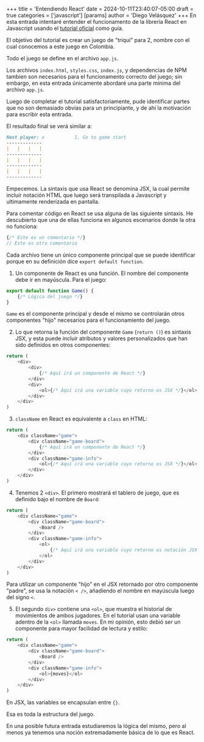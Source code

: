 +++
title = 'Entendiendo React'
date = 2024-10-11T23:40:07-05:00
draft = true
categories = ['javascript']
[params]
    author = 'Diego Velásquez'
+++
En esta entrada intentaré entender el funcionamento de la librería React
en Javascript usando el [tutorial oficial](https://react.dev/learn/tutorial-tic-tac-toe) como guía.

El objetivo del tutorial es crear un juego de "triqui" para 2, nombre con
el cual conocemos a este juego en Colombia.

Todo el juego se define en el archivo `app.js`.

Los archivos `index.html`, `styles.css`, `index.js`, y dependencias de NPM
tambien son necesarios para el funcionamento correcto del juego; sin
embargo, en esta entrada únicamente abordaré una parte mínima del archivo
`app.js`.

Luego de completar el tutorial satisfactoriamente, pude identificar partes
que no son demasiado obvias para un principiante, y de ahí la motivación
para escribir esta entrada.

El resultado final se verá similar a:
``` Markdown
Next player: x           1. Go to game start
-------------
|   |   |   |
-------------
|   |   |   |
-------------
|   |   |   |
-------------
```
Empecemos. La sintaxis que usa React se denomina JSX, la cual permite
incluir notación HTML que luego será transpilada a Javascript y
ultimamente renderizada en pantalla.

Para comentar código en React se usa alguna de las siguiente sintaxis. He
descubierto que una de ellas funciona en algunos escenarios donde la otra
no funciona:
``` Javascript
{/* Este es un comentario */}
// Este es otro comentario
```
Cada archivo tiene un único componente principal que se puede identificar
porque en su definición dice `export default function`.

1. Un componente de React es una función. El nombre del componente debe ir
en mayúscula. Para el juego:
``` Javascript
export default function Game() {
    {/* Lógica del juego */}
}
```
`Game` es el componente principal y desde el mismo se controlarán otros
componentes "hijo" necesarios para el funcionamiento del juego.

2. Lo que retorna la función del componente `Game` (`return ()`) es sintaxis
JSX, y esta puede incluir atributos y valores personalizados que han sido
definidos en otros componentes:
``` Javascript
return (
    <div>
        <div>
            {/* Aquí irá un componente de React */}
        </div>
        <div>
            <ol>{/* Aquí irá una variable cuyo retorno es JSX */}</ol>
        </div>
    </div>
)
```
3. `className` en React es equivalente a `class` en HTML:
``` Javascript
return (
    <div className="game">
        <div className="game-board">
            {/* Aquí irá un componente de React */}
        </div>
        <div className="game-info">
            <ol>{/* Aquí irá una variable cuyo retorno es JSX */}</ol>
        </div>
    </div>
)
```
4. Tenemos 2 `<div>`. El primero mostrará el tablero de juego, que es
definido bajo el nombre de `Board`:
``` Javascript
return (
    <div className="game">
        <div className="game-board">
            <Board />
        </div>
        <div className="game-info">
            <ol>
                {/* Aquí irá una variable cuyo retorno es notación JSX */}
            </ol>
        </div>
    </div>
)
```
Para utilizar un componente "hijo" en el JSX retornado por otro
componente "padre", se usa la notación `< />`, añadiendo el nombre en
mayúscula luego del signo `<`.

5. El segundo `div>` contiene una `<ol>`, que muestra el historial de
movimientos de ambos jugadores. En el tutorial usan una variable adentro
de la `<ol>` llamada `moves`. En mi opinión, esto debió ser un componente
para mayor facilidad de lectura y estilo:
``` Javascript
return (
    <div className="game">
        <div className="game-board">
            <Board />
        </div>
        <div className="game-info">
            <ol>{moves}</ol>
        </div>
    </div>
)
```
En JSX, las variables se encapsulan entre `{}`.

Esa es toda la estructura del juego.

En una posible futura entrada estudiaremos la lógica del mismo, pero al
menos ya tenemos una noción extremadamente básica de lo que es React.
